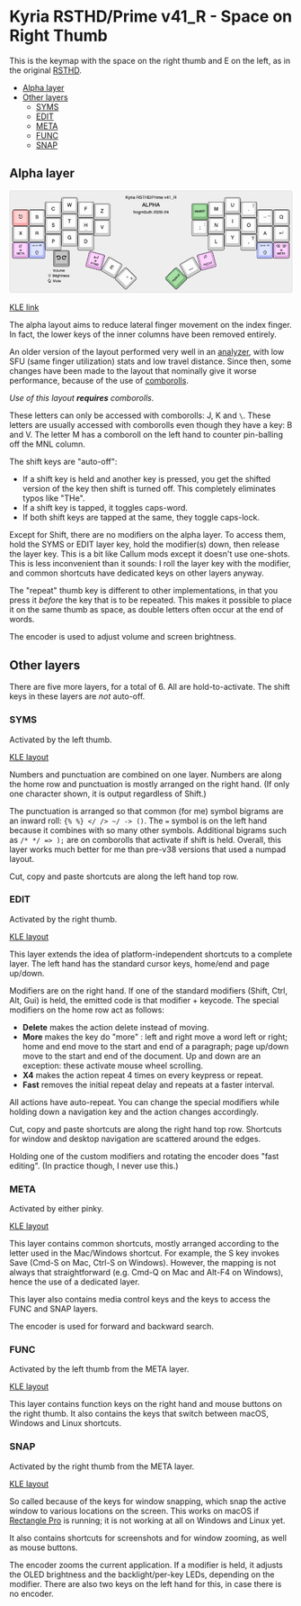 # Kyria RSTHD/Prime v41_R - Space on Right Thumb

This is the keymap with the space on the right thumb and E on the left, as in the original
[RSTHD](https://xsznix.wordpress.com/2016/05/16/introducing-the-rsthd-layout/).

<!--ts-->
   * [Alpha layer](#alpha-layer)
   * [Other layers](#other-layers)
      * [SYMS](#syms)
      * [EDIT](#edit)
      * [META](#meta)
      * [FUNC](#func)
      * [SNAP](#snap)

<!-- Created by https://github.com/ekalinin/github-markdown-toc -->
<!-- Added by: username, at: Sat  8 Jun 2024 19:06:49 AEST -->

<!--te-->

## Alpha layer

![kyria-rsthd-prime-alpha](images/space-on-right-thumb/kyria-rsthd-prime-alpha.png)

[KLE link](http://www.keyboard-layout-editor.com/#/gists/4b3cb8fc77dca45f1f23864446b5cde8)

The alpha layout aims to reduce lateral finger movement on the index finger. In fact, the lower keys of the inner columns have been removed entirely.

An older version of the layout performed very well in an [analyzer](docs/prime-on-the-analyzer.md), with low SFU (same finger utilization) stats and low travel distance. Since then, some changes have been made to the layout that nominally give it worse performance, because of the use of [comborolls](#comboroll-what).

*Use of this layout **requires** comborolls.*

These letters can only be accessed with comborolls: J, K and `\`. These letters are usually accessed with comborolls even though they have a key: B and V. The letter M has a comboroll on the left hand to counter pin-balling off the MNL column.

The shift keys are "auto-off":
- If a shift key is held and another key is pressed, you get the shifted version of the key then shift is turned off. This completely eliminates typos like "THe".
- If a shift key is tapped, it toggles caps-word.
- If both shift keys are tapped at the same, they toggle caps-lock.

Except for Shift, there are no modifiers on the alpha layer. To access them, hold the SYMS or EDIT layer key, hold the modifier(s) down, then release the layer key. This is a bit like Callum mods except it doesn't use one-shots. This is less inconvenient than it sounds: I roll the layer key with the modifier, and common shortcuts have dedicated keys on other layers anyway.

The "repeat" thumb key is different to other implementations, in that you press it *before* the key that is to be repeated. This makes it possible to place it on the same thumb as space, as double letters often occur at the end of words.

The encoder is used to adjust volume and screen brightness.

## Other layers

There are five more layers, for a total of 6. All are hold-to-activate. The shift keys in these layers are *not* auto-off.

### SYMS

Activated by the left thumb.

[KLE layout](http://www.keyboard-layout-editor.com/#/gists/2012ee34e9234c9b0fde1ea42cbd2029)

Numbers and punctuation are combined on one layer. Numbers are along the home row and punctuation is mostly arranged on the right hand. (If only one character shown, it is output regardless of Shift.)

The punctuation is arranged so that common (for me) symbol bigrams are an inward roll: `{% %} </ /> ~/ -> ()`. The `=` symbol is on the left hand because it combines with so many other symbols. Additional bigrams such as `/* */ => );` are on comborolls that activate if shift is held. Overall, this layer works much better for me than pre-v38 versions that used a numpad layout.

Cut, copy and paste shortcuts are along the left hand top row.

### EDIT

Activated by the right thumb.

[KLE layout](http://www.keyboard-layout-editor.com/#/gists/9232dbd3e2f90c1fcc2c12322e2a870c)

This layer extends the idea of platform-independent shortcuts to a complete layer. The left hand has the standard cursor keys, home/end and page up/down.

Modifiers are on the right hand. If one of the standard modifiers (Shift, Ctrl, Alt, Gui) is held, the emitted code is that modifier + keycode. The special modifiers on the home row act as follows:

- **Delete** makes the action delete instead of moving.
- **More** makes the key do "more" : left and right move a word left or right; home and end move to the start and end of a paragraph; page up/down move to the start and end of the document. Up and down are an exception: these activate mouse wheel scrolling.
- **X4** makes the action repeat 4 times on every keypress or repeat.
- **Fast** removes the initial repeat delay and repeats at a faster interval.

All actions have auto-repeat. You can change the special modifiers while holding down a navigation key and the action changes accordingly.

Cut, copy and paste shortcuts are along the right hand top row. Shortcuts for window and desktop navigation are scattered around the edges.

Holding one of the custom modifiers and rotating the encoder does "fast editing". (In practice though, I never use this.)

### META
Activated by either pinky.

[KLE layout](http://www.keyboard-layout-editor.com/#/gists/5945eae6fed969510415856bb98bdebf)

This layer contains common shortcuts, mostly arranged according to the letter used in the Mac/Windows shortcut. For example, the S key invokes Save (Cmd-S on Mac, Ctrl-S on Windows). However, the mapping is not always that straightforward (e.g. Cmd-Q on Mac and Alt-F4 on Windows), hence the use of a dedicated layer.

This layer also contains media control keys and the keys to access the FUNC and SNAP layers.

The encoder is used for forward and backward search.

### FUNC

Activated by the left thumb from the META layer.

[KLE layout](http://www.keyboard-layout-editor.com/#/gists/14dc100eca8495c255d54262dea19999)

This layer contains function keys on the right hand and mouse buttons on the right thumb. It also contains the keys that switch between macOS, Windows and Linux shortcuts.

### SNAP

Activated by the right thumb from the META layer.

[KLE layout](http://www.keyboard-layout-editor.com/#/gists/f4adc9e5f2957f76150b146690bf0d18)

So called because of the keys for window snapping, which snap the active window to various locations on the screen. This works on macOS if [Rectangle Pro](https://rectangleapp.com) is running; it is not working at all on Windows and Linux yet.

It also contains shortcuts for screenshots and for window zooming, as well as mouse buttons.

The encoder zooms the current application. If a modifier is held, it adjusts the OLED brightness and the backlight/per-key LEDs, depending on the modifier. There are also two keys on the left hand for this, in case there is no encoder.

